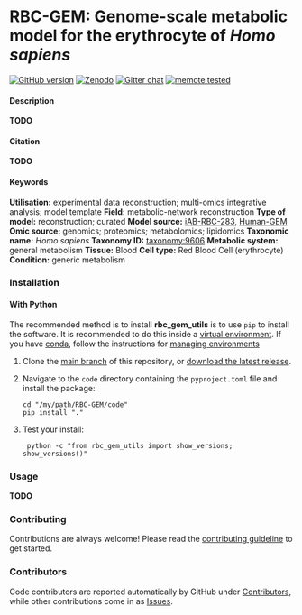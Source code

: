 # RBC-GEM: Genome-scale metabolic model for the erythrocyte of _Homo sapiens_

[![GitHub version](https://badge.fury.io/gh/z-haiman%2Frbc-gem.svg)](https://badge.fury.io/gh/z-haiman%2Frbc-gem)
[![Zenodo](https://zenodo.org/badge/733772184.svg)](https://zenodo.org/doi/10.5281/zenodo.10836860)
[![Gitter chat](https://badges.gitter.im/z-haiman/RBC-GEM.svg)](https://gitter.im/z-haiman/RBC-GEM)
[![memote tested](https://img.shields.io/badge/memote-tested-blue.svg?style=plastic)](https://z-haiman.github.io/RBC-GEM)

#### Description

**TODO**

#### Citation

**TODO**

#### Keywords

**Utilisation:** experimental data reconstruction; multi-omics integrative analysis; model template
**Field:** metabolic-network reconstruction
**Type of model:** reconstruction; curated
**Model source:** [iAB-RBC-283](https://doi.org/10.1186/1752-0509-5-110),   [Human-GEM](https://doi.org/10.5281/zenodo.10303455)
**Omic source:** genomics; proteomics; metabolomics; lipidomics
**Taxonomic name:** _Homo sapiens_
**Taxonomy ID:** [taxonomy:9606](https://identifiers.org/taxonomy:9606)
**Metabolic system:** general metabolism
**Tissue:** Blood
**Cell type:**  Red Blood Cell (erythrocyte)
**Condition:** generic metabolism

### Installation
#### With Python

The recommended method is to install **rbc_gem_utils** is to use ``pip`` to
install the software. It is recommended to do this inside a [virtual environment](http://docs.python-guide.org/en/latest/dev/virtualenvs/). If you have [conda](https://docs.conda.io/en/latest/), follow the instructions for [managing environments](https://conda.io/projects/conda/en/latest/user-guide/tasks/manage-environments.html)

1.  Clone the [main branch](https://github.com/z-haiman/RBC-GEM/tree/main) of this repository, or [download the latest release](https://github.com/z-haiman/RBC-GEM/releases/latest).
2.  Navigate to the `code` directory containing the `pyproject.toml` file and install the package:

        cd "/my/path/RBC-GEM/code"
        pip install "."

3. Test your install:

        python -c "from rbc_gem_utils import show_versions; show_versions()"


### Usage

**TODO**

### Contributing

Contributions are always welcome! Please read the [contributing guideline](.github/CONTRIBUTING.md) to get started.


### Contributors

Code contributors are reported automatically by GitHub under [Contributors](https://github.com/z-haiman/RBC-GEM/graphs/contributors), while other contributions come in as [Issues](https://github.com/z-haiman/RBC-GEM/issues).
